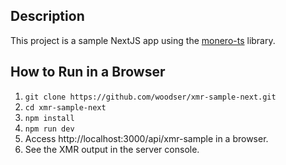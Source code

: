 ## Description

This project is a sample NextJS app using the [monero-ts](https://github.com/woodser/monero-ts) library.

## How to Run in a Browser

1. `git clone https://github.com/woodser/xmr-sample-next.git`
2. `cd xmr-sample-next`
3. `npm install`
4. `npm run dev`
5. Access http://localhost:3000/api/xmr-sample in a browser.
6. See the XMR output in the server console.